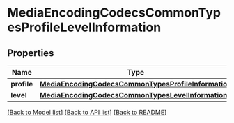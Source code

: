 # MediaEncodingCodecsCommonTypesProfileLevelInformation

## Properties
Name | Type | Description | Notes
------------ | ------------- | ------------- | -------------
**profile** | [**MediaEncodingCodecsCommonTypesProfileInformation**](MediaEncodingCodecsCommonTypesProfileInformation.md) |  | [optional] 
**level** | [**MediaEncodingCodecsCommonTypesLevelInformation**](MediaEncodingCodecsCommonTypesLevelInformation.md) |  | [optional] 

[[Back to Model list]](../README.md#documentation-for-models) [[Back to API list]](../README.md#documentation-for-api-endpoints) [[Back to README]](../README.md)

